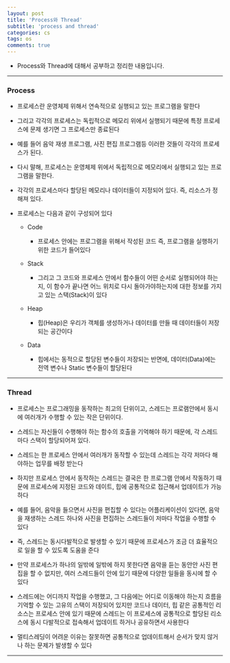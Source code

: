 ```yaml
---
layout: post
title: 'Process와 Thread'
subtitle: 'process and thread'
categories: cs
tags: os
comments: true
---
```


- Process와 Thread에 대해서 공부하고 정리한 내용입니다.

---

### Process

- 프로세스란 운영체제 위해서 연속적으로 실행되고 있는 프로그램을 말한다

- 그리고 각각의 프로세스는 독립적으로 메모리 위에서 실행되기 때문에 특정 프로세스에 문제 생기면 그 프로세스만 종료된다

- 예를 들어 음악 재생 프로그램, 사진 편집 프로그램등 이러한 것들이 각각의 프로세스가 된다.

- 다시 말해, 프로세스는 운영체제 위에서 독립적으로 메모리에서 실행되고 있는 프로그램을 말한다.

- 각각의 프로세스마다 할당된 메모리나 데이터들이 지정되어 있다. 즉, 리소스가 정해져 있다.

- 프로세스는 다음과 같이 구성되어 있다

  - Code

    - 프로세스 안에는 프로그램을 위해서 작성된 코드 즉, 프로그램을 실행하기 위한 코드가 들어있다

  - Stack

    - 그리고 그 코드와 프로세스 안에서 함수들이 어떤 순서로 실행되어야 하는지, 이 함수가 끝나면 어느 위치로 다시 돌아가야하는지에 대한 정보를 가지고 있는 스택(Stack)이 있다

  - Heap

    - 힙(Heap)은 우리가 객체를 생성하거나 데이터를 만들 때 데이터들이 저장되는 공간이다

  - Data

    - 힙에서는 동적으로 할당된 변수들이 저장되는 반면에, 데이터(Data)에는 전역 변수나 Static 변수들이 할당된다

---

### Thread

- 프로세스는 프로그래밍을 동작하는 최고의 단위이고, 스레드는 프로램안에서 동시에 여러개가 수행할 수 있는 작은 단위이다.

- 스레드는 자신들이 수행해야 하는 함수의 호출을 기억해야 하기 때문에, 각 스레드 마다 스택이 할당되어져 있다.

- 스레드는 한 프로세스 안에서 여러개가 동작할 수 있는데 스레드는 각각 저마다 해야하는 업무를 배정 받는다

- 하지만 프로세스 안에서 동작하는 스레드는 결국은 한 프로그램 안에서 작동하기 때문에 프로세스에 지정된 코드와 데이트, 힙에 공통적으로 접근해서 업데이트가 가능하다

- 예를 들어, 음악을 들으면서 사진을 편집할 수 있다는 어플리케이션이 있다면, 음악을 재생하는 스레드 하나와 사진을 편집하는 스레드들이 저마다 작업을 수행할 수 있다

- 즉, 스레드는 동시다발적으로 발생할 수 있기 때문에 프로세스가 조금 더 효율적으로 일을 할 수 있도록 도움을 준다

- 만약 프로세스가 하나의 일밖에 일밖에 하지 못한다면 음악을 듣는 동안안 사진 편집을 할 수 없지만, 여러 스레드들이 안에 있기 때문에 다양한 일들을 동시에 할 수 있다

- 스레드에는 어디까지 작업을 수행했고, 그 다음에는 어디로 이동해야 하는지 흐름을 기억할 수 있는 고유의 스택이 저장되어 있지만 코드나 데이터, 힙 같은 공통적인 리소스는 프로세스 안에 있기 때문에 스레드는 이 프로세스에 공통적으로 할당된 리소스에 동시 다발적으로 접속해서 업데이트 하거나 공유하면서 사용한다

- 멀티스레딩이 어려운 이유는 잘못하면 공통적으로 업데이트해서 순서가 맞지 않거나 하는 문제가 발생할 수 있다

---

